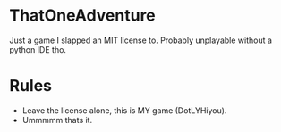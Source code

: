# ThatOneAdventure
 Just a game I slapped an MIT license to. Probably unplayable without a python IDE tho. 

 # Rules
 - Leave the license alone, this is MY game (DotLYHiyou).
 - Ummmmm thats it.